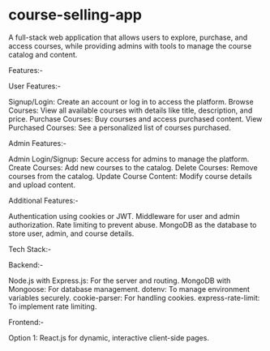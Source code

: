 # course-selling-app
A full-stack web application that allows users to explore, purchase, and access courses, while providing admins with tools to manage the course catalog and content.

Features:-

User Features:-

Signup/Login: Create an account or log in to access the platform.
Browse Courses: View all available courses with details like title, description, and price.
Purchase Courses: Buy courses and access purchased content.
View Purchased Courses: See a personalized list of courses purchased.

Admin Features:-

Admin Login/Signup: Secure access for admins to manage the platform.
Create Courses: Add new courses to the catalog.
Delete Courses: Remove courses from the catalog.
Update Course Content: Modify course details and upload content.

Additional Features:-

Authentication using cookies or JWT.
Middleware for user and admin authorization.
Rate limiting to prevent abuse.
MongoDB as the database to store user, admin, and course details.

Tech Stack:-

Backend:-

Node.js with Express.js: For the server and routing.
MongoDB with Mongoose: For database management.
dotenv: To manage environment variables securely.
cookie-parser: For handling cookies.
express-rate-limit: To implement rate limiting.

Frontend:-

Option 1: React.js for dynamic, interactive client-side pages.

